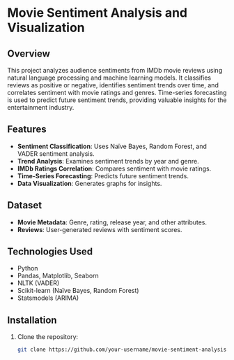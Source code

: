 # Movie Sentiment Analysis and Visualization  

## Overview  
This project analyzes audience sentiments from IMDb movie reviews using natural language processing and machine learning models. It classifies reviews as positive or negative, identifies sentiment trends over time, and correlates sentiment with movie ratings and genres. Time-series forecasting is used to predict future sentiment trends, providing valuable insights for the entertainment industry.  

## Features  
- **Sentiment Classification**: Uses Naïve Bayes, Random Forest, and VADER sentiment analysis.  
- **Trend Analysis**: Examines sentiment trends by year and genre.  
- **IMDb Ratings Correlation**: Compares sentiment with movie ratings.  
- **Time-Series Forecasting**: Predicts future sentiment trends.  
- **Data Visualization**: Generates graphs for insights.  

## Dataset  
- **Movie Metadata**: Genre, rating, release year, and other attributes.  
- **Reviews**: User-generated reviews with sentiment scores.  

## Technologies Used  
- Python  
- Pandas, Matplotlib, Seaborn  
- NLTK (VADER)  
- Scikit-learn (Naïve Bayes, Random Forest)  
- Statsmodels (ARIMA)  

## Installation  
1. Clone the repository:  
   ```bash
   git clone https://github.com/your-username/movie-sentiment-analysis.git
